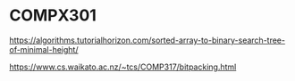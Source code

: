 # COMPX301

https://algorithms.tutorialhorizon.com/sorted-array-to-binary-search-tree-of-minimal-height/

https://www.cs.waikato.ac.nz/~tcs/COMP317/bitpacking.html
